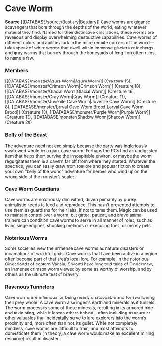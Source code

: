 ﻿---
creature_family: Cave Worm
id: '21'
name: Cave Worm
rarity: Common
source: '[[DATABASE/source/Bestiary|Bestiary]]'
type: Creature Family

---
# Cave Worm

**Source** [[DATABASE/source/Bestiary|Bestiary]]
Cave worms are gigantic scavengers that bore through the depths of the world, eating whatever material they find. Named for their distinctive colorations, these worms are ravenous and display overwhelming destructive capabilities. Cave worms of different colors and abilities lurk in the more remote corners of the world—tales speak of white worms that dwell within immense glaciers or icebergs and gray worms that burrow through the boneyards of long-forgotten ruins, to name a few.

### Members

[[DATABASE/monster/Azure Worm|Azure Worm]] (Creature 15), [[DATABASE/monster/Crimson Worm|Crimson Worm]] (Creature 18), [[DATABASE/monster/Glacial Worm|Glacial Worm]] (Creature 16), [[DATABASE/monster/Gray Worm|Gray Worm]] (Creature 11), [[DATABASE/monster/Juvenile Cave Worm|Juvenile Cave Worm]] (Creature 8), [[DATABASE/monster/Larval Cave Worm Brood|Larval Cave Worm Brood]] (Creature 10), [[DATABASE/monster/Purple Worm|Purple Worm]] (Creature 13), [[DATABASE/monster/Shadow Worm|Shadow Worm]] (Creature 20)

###  Belly of the Beast

The adventure need not end simply because the party was ingloriously swallowed whole by a giant cave worm. Perhaps the PCs find an undigested item that helps them survive the inhospitable environ, or maybe the worm regurgitates them in a cavern far off from where they started. Whatever the specifics, you can easily draw from folklore and popular fiction to create your own "belly of the worm" adventure for heroes who wind up on the wrong side of the monster’s scales.

###  Cave Worm Guardians

Cave worms are notoriously dim witted, driven primarily by purely animalistic needs to feed and reproduce. This hasn’t prevented attempts to use them as guardians for their lairs, if not to tame them. Magic can be used to maintain control over a worm, but gifted, patient, and brave animal trainers can condition cave worms to serve in all manner of roles, such as living siege engines, shocking methods of executing foes, or merely pets.

###  Notorious Worms

Some societies view the immense cave worms as natural disasters or incarnations of wrathful gods. Cave worms that have been active in a region often become part of that area’s local lore. For example, in the notorious Cinderlands of eastern Varisia, Shoanti have long told tales of Cindermaw, an immense crimson worm viewed by some as worthy of worship, and by others as the ultimate test of bravery.

###  Ravenous Tunnelers

Cave worms are infamous for being nearly unstoppable and for swallowing their prey whole. A cave worm also ingests earth and minerals as it tunnels. The worm processes some of these minerals, resulting in its armored hide and toxic sting, while it leaves others behind—often including treasure or other valuables that incidentally serve to lure explorers into the worm’s proximity and, more often than not, its gullet. While not completely mindless, cave worms are difficult to train, and most attempts to domesticate them (in theory, a cave worm would make an excellent mining resource) result in disaster.
